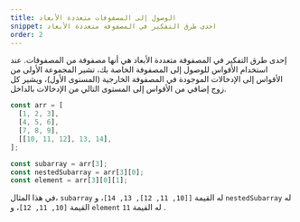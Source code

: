 ```yaml
---
title: الوصول إلى المصفوفات متعددة الأبعاد
snippet: احدى طرق التفكير في المصفوفة متعددة الأبعاد
order: 2
---
```


إحدى طرق التفكير في المصفوفة متعددة الأبعاد هي أنها مصفوفة من المصفوفات. عند
استخدام الأقواس للوصول إلى المصفوفة الخاصة بك، تشير المجموعة الأولى من الأقواس
إلى الإدخالات الموجودة في المصفوفة الخارجية (المستوى الأول)، ويشير كل زوج إضافي
من الأقواس إلى المستوى التالي من الإدخالات بالداخل.

```js
const arr = [
  [1, 2, 3],
  [4, 5, 6],
  [7, 8, 9],
  [[10, 11, 12], 13, 14],
];

const subarray = arr[3];
const nestedSubarray = arr[3][0];
const element = arr[3][0][1];
```

في هذا المثال، `subarray` له القيمة `[[10, 11, 12], 13, 14]`، و `nestedSubarray`
له القيمة `[10, 11, 12]`، و `element` له القيمة `11` .
